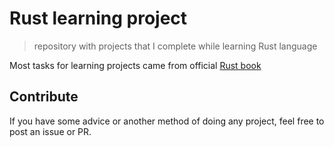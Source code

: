 # Rust learning project
> repository with projects that I complete while learning Rust language

Most tasks for learning projects came from official [Rust book](https://doc.rust-lang.org/stable/book/)

## Contribute
If you have some advice or another method of doing any project, feel free to post an issue or PR.

